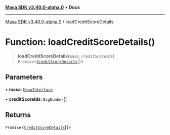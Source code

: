 [**Masa SDK v3.40.0-alpha.0**](../README.md) • **Docs**

***

[Masa SDK v3.40.0-alpha.0](../globals.md) / loadCreditScoreDetails

# Function: loadCreditScoreDetails()

> **loadCreditScoreDetails**(`masa`, `creditScoreIds`): `Promise`\<[`CreditScoreDetails`](../interfaces/CreditScoreDetails.md)[]\>

## Parameters

• **masa**: [`MasaInterface`](../interfaces/MasaInterface.md)

• **creditScoreIds**: `BigNumber`[]

## Returns

`Promise`\<[`CreditScoreDetails`](../interfaces/CreditScoreDetails.md)[]\>
